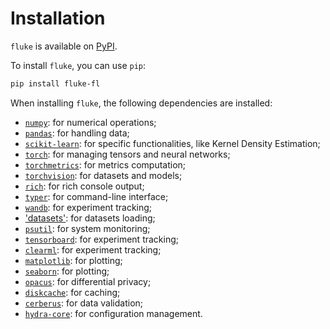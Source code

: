 # Installation

`fluke` is available on [PyPI](https://pypi.org/project/fluke-fl/).

To install ``fluke``, you can use `pip`:

```bash
pip install fluke-fl
```

When installing `fluke`, the following dependencies are installed:

- [`numpy`](https://numpy.org/doc/): for numerical operations;
- [`pandas`](https://pandas.pydata.org/pandas-docs/stable/): for handling data;
- [`scikit-learn`](https://scikit-learn.org/stable/): for specific functionalities, like Kernel Density Estimation;
- [`torch`](https://pytorch.org/docs/stable/index.html): for managing tensors and neural networks;
- [`torchmetrics`](https://torchmetrics.readthedocs.io/en/stable/): for metrics computation;
- [`torchvision`](https://pytorch.org/vision/stable/index.html): for datasets and models;
- [`rich`](https://rich.readthedocs.io/en/stable/): for rich console output;
- [`typer`](https://typer.tiangolo.com/): for command-line interface;
- [`wandb`](https://docs.wandb.ai/): for experiment tracking;
- ['datasets'](https://huggingface.co/docs/datasets/): for datasets loading;
- [`psutil`](https://psutil.readthedocs.io/en/latest/): for system monitoring;
- [`tensorboard`](https://www.tensorflow.org/tensorboard): for experiment tracking;
- [`clearml`](https://clear.ml/docs/latest/docs/): for experiment tracking;
- [`matplotlib`](https://matplotlib.org/stable/contents.html): for plotting;
- [`seaborn`](https://seaborn.pydata.org/): for plotting;
- [`opacus`](https://opacus.ai/): for differential privacy;
- [`diskcache`](http://www.grantjenks.com/docs/diskcache/): for caching;
- [`cerberus`](https://docs.cerberus.org/en/stable/): for data validation;
- [`hydra-core`](https://hydra.cc/docs/): for configuration management.
